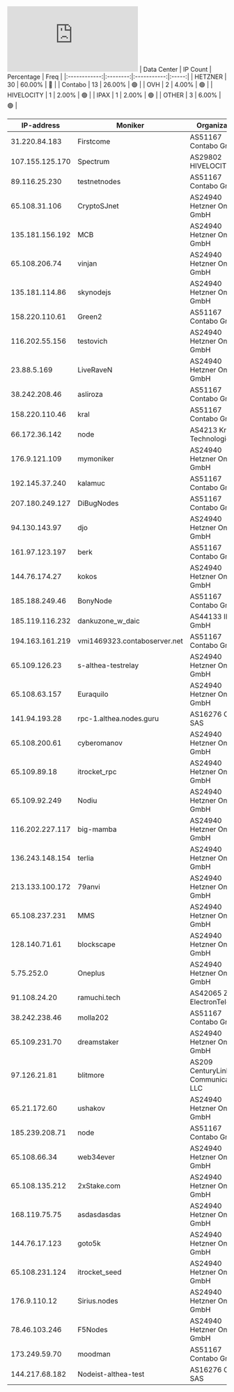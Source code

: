![Diagramm](https://github.com/obajay/StateSync-snapshots/blob/main/Projects/Althea/1/README.md)
| Data Center | IP Count | Percentage | Freq |
|:------------:|:--------:|:-----------:|:-----:|
| HETZNER | 30 | 60.00% | 🔴 |
| Contabo | 13 | 26.00% | 🟢 |
| OVH | 2 | 4.00% | 🟢 |
| HIVELOCITY | 1 | 2.00% | 🟢 |
| IPAX | 1 | 2.00% | 🟢 |
| OTHER | 3 | 6.00% | 🟢 |

<!-- START_TABLE -->
| IP-address | Moniker | Organization | Country | City |
|-------------|---------|---------------|---------|------|
| 31.220.84.183 | Firstcome | AS51167 Contabo GmbH | DE | Düsseldorf |
| 107.155.125.170 | Spectrum | AS29802 HIVELOCITY, Inc. | SE | Stockholm |
| 89.116.25.230 | testnetnodes | AS51167 Contabo GmbH | DE | Düsseldorf |
| 65.108.31.106 | CryptoSJnet | AS24940 Hetzner Online GmbH | FI | Helsinki |
| 135.181.156.192 | MCB | AS24940 Hetzner Online GmbH | FI | Tuusula |
| 65.108.206.74 | vinjan | AS24940 Hetzner Online GmbH | FI | Helsinki |
| 135.181.114.86 | skynodejs | AS24940 Hetzner Online GmbH | FI | Tuusula |
| 158.220.110.61 | Green2 | AS51167 Contabo GmbH | DE | Düsseldorf |
| 116.202.55.156 | testovich | AS24940 Hetzner Online GmbH | DE | Falkenstein |
| 23.88.5.169 | LiveRaveN | AS24940 Hetzner Online GmbH | DE | Falkenstein |
| 38.242.208.46 | asliroza | AS51167 Contabo GmbH | DE | Düsseldorf |
| 158.220.110.46 | kral | AS51167 Contabo GmbH | DE | Düsseldorf |
| 66.172.36.142 | node | AS4213 Krypt Technologies | US | Gilbert |
| 176.9.121.109 | mymoniker | AS24940 Hetzner Online GmbH | DE | Falkenstein |
| 192.145.37.240 | kalamuc | AS51167 Contabo GmbH | DE | Düsseldorf |
| 207.180.249.127 | DiBugNodes | AS51167 Contabo GmbH | DE | Nürnberg |
| 94.130.143.97 | djo | AS24940 Hetzner Online GmbH | DE | Falkenstein |
| 161.97.123.197 | berk | AS51167 Contabo GmbH | DE | Frankfurt am Main |
| 144.76.174.27 | kokos | AS24940 Hetzner Online GmbH | DE | Falkenstein |
| 185.188.249.46 | BonyNode | AS51167 Contabo GmbH | DE | Düsseldorf |
| 185.119.116.232 | dankuzone_w_daic | AS44133 IPAX GmbH | AT | Vienna |
| 194.163.161.219 | vmi1469323.contaboserver.net | AS51167 Contabo GmbH | DE | Essen |
| 65.109.126.23 | s-althea-testrelay | AS24940 Hetzner Online GmbH | FI | Helsinki |
| 65.108.63.157 | Euraquilo | AS24940 Hetzner Online GmbH | FI | Helsinki |
| 141.94.193.28 | rpc-1.althea.nodes.guru | AS16276 OVH SAS | FR | Lille |
| 65.108.200.61 | cyberomanov | AS24940 Hetzner Online GmbH | FI | Helsinki |
| 65.109.89.18 | itrocket_rpc | AS24940 Hetzner Online GmbH | FI | Helsinki |
| 65.109.92.249 | Nodiu | AS24940 Hetzner Online GmbH | FI | Helsinki |
| 116.202.227.117 | big-mamba | AS24940 Hetzner Online GmbH | DE | Falkenstein |
| 136.243.148.154 | terlia | AS24940 Hetzner Online GmbH | DE | Falkenstein |
| 213.133.100.172 | 79anvi | AS24940 Hetzner Online GmbH | DE | Nürnberg |
| 65.108.237.231 | MMS | AS24940 Hetzner Online GmbH | FI | Helsinki |
| 128.140.71.61 | blockscape | AS24940 Hetzner Online GmbH | DE | Nürnberg |
| 5.75.252.0 | Oneplus | AS24940 Hetzner Online GmbH | DE | Falkenstein |
| 91.108.24.20 | ramuchi.tech | AS42065 ZAO ElectronTelecom | RU | Saint Petersburg |
| 38.242.238.46 | molla202 | AS51167 Contabo GmbH | DE | Düsseldorf |
| 65.109.231.70 | dreamstaker | AS24940 Hetzner Online GmbH | FI | Helsinki |
| 97.126.21.81 | blitmore | AS209 CenturyLink Communications, LLC | US | Seattle |
| 65.21.172.60 | ushakov | AS24940 Hetzner Online GmbH | FI | Helsinki |
| 185.239.208.71 | node | AS51167 Contabo GmbH | DE | Düsseldorf |
| 65.108.66.34 | web34ever | AS24940 Hetzner Online GmbH | FI | Helsinki |
| 65.108.135.212 | 2xStake.com | AS24940 Hetzner Online GmbH | FI | Helsinki |
| 168.119.75.75 | asdasdasdas | AS24940 Hetzner Online GmbH | DE | Falkenstein |
| 144.76.17.123 | goto5k | AS24940 Hetzner Online GmbH | DE | Falkenstein |
| 65.108.231.124 | itrocket_seed | AS24940 Hetzner Online GmbH | FI | Helsinki |
| 176.9.110.12 | Sirius.nodes | AS24940 Hetzner Online GmbH | DE | Falkenstein |
| 78.46.103.246 | F5Nodes | AS24940 Hetzner Online GmbH | DE | Falkenstein |
| 173.249.59.70 | moodman | AS51167 Contabo GmbH | DE | Nürnberg |
| 144.217.68.182 | Nodeist-althea-test | AS16276 OVH SAS | CA | Beauharnois |

<!-- END_TABLE -->